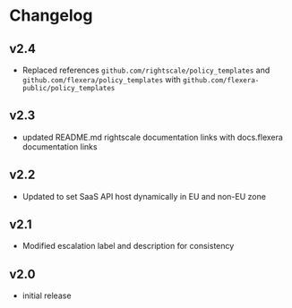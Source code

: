 # Changelog

## v2.4

- Replaced references `github.com/rightscale/policy_templates` and `github.com/flexera/policy_templates` with `github.com/flexera-public/policy_templates`

## v2.3

- updated README.md rightscale documentation links with docs.flexera documentation links

## v2.2

- Updated to set SaaS API host dynamically in EU and non-EU zone

## v2.1

- Modified escalation label and description for consistency

## v2.0

- initial release

